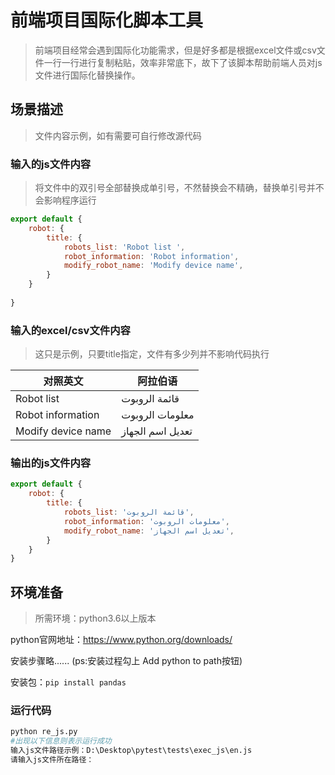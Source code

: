 # 前端项目国际化脚本工具

> 前端项目经常会遇到国际化功能需求，但是好多都是根据excel文件或csv文件一行一行进行复制粘贴，效率非常底下，故下了该脚本帮助前端人员对js文件进行国际化替换操作。



## 场景描述

> 文件内容示例，如有需要可自行修改源代码

### 输入的js文件内容

> 将文件中的双引号全部替换成单引号，不然替换会不精确，替换单引号并不会影响程序运行

```js
export default {
    robot: {
        title: {
            robots_list: 'Robot list ',
            robot_information: 'Robot information',
            modify_robot_name: 'Modify device name',
        }
    }
    
}
```

### 输入的excel/csv文件内容

> 这只是示例，只要title指定，文件有多少列并不影响代码执行

| 对照英文           | 阿拉伯语         |
| ------------------ | ---------------- |
| Robot list         | قائمة الروبوت    |
| Robot information  | معلومات الروبوت  |
| Modify device name | تعديل اسم الجهاز |

### 输出的js文件内容

```js
export default {
    robot: {
        title: {
            robots_list: 'قائمة الروبوت',
            robot_information: 'معلومات الروبوت',
            modify_robot_name: 'تعديل اسم الجهاز',
        }
    }
}
```



## 环境准备

> 所需环境：python3.6以上版本

python官网地址：https://www.python.org/downloads/

安装步骤略...... (ps:安装过程勾上 Add python to path按钮)

安装包：`pip install pandas`



### 运行代码

```python
python re_js.py
#出现以下信息则表示运行成功
输入js文件路径示例：D:\Desktop\pytest\tests\exec_js\en.js
请输入js文件所在路径：
```



